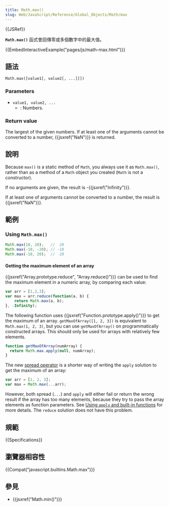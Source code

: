 ```yaml
---
title: Math.max()
slug: Web/JavaScript/Reference/Global_Objects/Math/max
---
```

{{JSRef}}

**`Math.max()`** 函式會回傳零或多個數字中的最大值。

{{EmbedInteractiveExample("pages/js/math-max.html")}}

## 語法

```plain
Math.max([value1[, value2[, ...]]])
```

### Parameters

- `value1, value2, ...`
  - : Numbers.

### Return value

The largest of the given numbers. If at least one of the arguments cannot be converted to a number, {{jsxref("NaN")}} is returned.

## 說明

Because `max()` is a static method of `Math`, you always use it as `Math.max()`, rather than as a method of a `Math` object you created (`Math` is not a constructor).

If no arguments are given, the result is -{{jsxref("Infinity")}}.

If at least one of arguments cannot be converted to a number, the result is {{jsxref("NaN")}}.

## 範例

### Using `Math.max()`

```js
Math.max(10, 20);   //  20
Math.max(-10, -20); // -10
Math.max(-10, 20);  //  20
```

#### Getting the maximum element of an array

{{jsxref("Array.prototype.reduce", "Array.reduce()")}} can be used to find the maximum element in a numeric array, by comparing each value:

```js
var arr = [1,2,3];
var max = arr.reduce(function(a, b) {
    return Math.max(a, b);
}, -Infinity);
```

The following function uses {{jsxref("Function.prototype.apply()")}} to get the maximum of an array. `getMaxOfArray([1, 2, 3])` is equivalent to `Math.max(1, 2, 3)`, but you can use `getMaxOfArray()` on programmatically constructed arrays. This should only be used for arrays with relatively few elements.

```js
function getMaxOfArray(numArray) {
  return Math.max.apply(null, numArray);
}
```

The new [spread operator](/zh-TW/docs/Web/JavaScript/Reference/Operators/Spread_operator) is a shorter way of writing the `apply` solution to get the maximum of an array:

```js
var arr = [1, 2, 3];
var max = Math.max(...arr);
```

However, both spread (`...`) and `apply` will either fail or return the wrong result if the array has too many elements, because they try to pass the array elements as function parameters. See [Using `apply` and built-in functions](/zh-TW/docs/Web/JavaScript/Reference/Global_Objects/Function/apply#Using_apply_and_built-in_functions) for more details. The `reduce` solution does not have this problem.

## 規範

{{Specifications}}

## 瀏覽器相容性

{{Compat("javascript.builtins.Math.max")}}

## 參見

- {{jsxref("Math.min()")}}
